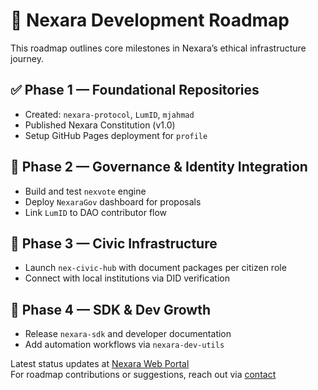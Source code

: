 # 🚀 Nexara Development Roadmap

This roadmap outlines core milestones in Nexara’s ethical infrastructure journey.

## ✅ Phase 1 — Foundational Repositories
- Created: `nexara-protocol`, `LumID`, `mjahmad`
- Published Nexara Constitution (v1.0)
- Setup GitHub Pages deployment for `profile`

## 🔄 Phase 2 — Governance & Identity Integration
- Build and test `nexvote` engine
- Deploy `NexaraGov` dashboard for proposals
- Link `LumID` to DAO contributor flow

## 🔮 Phase 3 — Civic Infrastructure
- Launch `nex-civic-hub` with document packages per citizen role
- Connect with local institutions via DID verification

## 🧠 Phase 4 — SDK & Dev Growth
- Release `nexara-sdk` and developer documentation
- Add automation workflows via `nexara-dev-utils`

Latest status updates at [Nexara Web Portal](https://nexarabd.vercel.app)  
For roadmap contributions or suggestions, reach out via [contact](contact.md)
